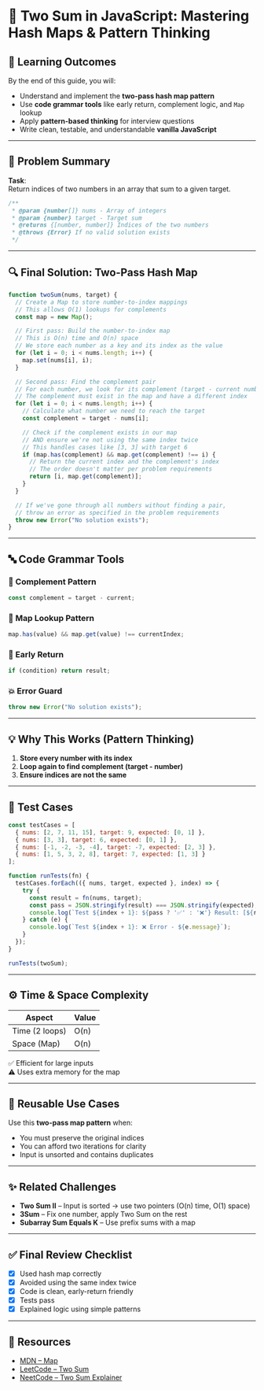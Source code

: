 # 🧠 Two Sum in JavaScript: Mastering Hash Maps & Pattern Thinking

## 🎯 Learning Outcomes

By the end of this guide, you will:

- Understand and implement the **two-pass hash map pattern**
- Use **code grammar tools** like early return, complement logic, and `Map` lookup
- Apply **pattern-based thinking** for interview questions
- Write clean, testable, and understandable **vanilla JavaScript**

---

## 📝 Problem Summary

**Task**:  
Return indices of two numbers in an array that sum to a given target.

```js
/**
 * @param {number[]} nums - Array of integers
 * @param {number} target - Target sum
 * @returns {[number, number]} Indices of the two numbers
 * @throws {Error} If no valid solution exists
 */
```

---

## 🔍 Final Solution: Two-Pass Hash Map

```js
function twoSum(nums, target) {
  // Create a Map to store number-to-index mappings
  // This allows O(1) lookups for complements
  const map = new Map();

  // First pass: Build the number-to-index map
  // This is O(n) time and O(n) space
  // We store each number as a key and its index as the value
  for (let i = 0; i < nums.length; i++) {
    map.set(nums[i], i);
  }

  // Second pass: Find the complement pair
  // For each number, we look for its complement (target - current number)
  // The complement must exist in the map and have a different index
  for (let i = 0; i < nums.length; i++) {
    // Calculate what number we need to reach the target
    const complement = target - nums[i];

    // Check if the complement exists in our map
    // AND ensure we're not using the same index twice
    // This handles cases like [3, 3] with target 6
    if (map.has(complement) && map.get(complement) !== i) {
      // Return the current index and the complement's index
      // The order doesn't matter per problem requirements
      return [i, map.get(complement)];
    }
  }

  // If we've gone through all numbers without finding a pair,
  // throw an error as specified in the problem requirements
  throw new Error("No solution exists");
}
```

---

## 🔤 Code Grammar Tools

### 🧩 Complement Pattern
```js
const complement = target - current;
```

### 🔎 Map Lookup Pattern
```js
map.has(value) && map.get(value) !== currentIndex;
```

### 🚪 Early Return
```js
if (condition) return result;
```

### 💥 Error Guard
```js
throw new Error("No solution exists");
```

---

## 💡 Why This Works (Pattern Thinking)

1. **Store every number with its index**  
2. **Loop again to find complement (target - number)**  
3. **Ensure indices are not the same**

---

## 🧪 Test Cases

```js
const testCases = [
  { nums: [2, 7, 11, 15], target: 9, expected: [0, 1] },
  { nums: [3, 3], target: 6, expected: [0, 1] },
  { nums: [-1, -2, -3, -4], target: -7, expected: [2, 3] },
  { nums: [1, 5, 3, 2, 8], target: 7, expected: [1, 3] }
];

function runTests(fn) {
  testCases.forEach(({ nums, target, expected }, index) => {
    try {
      const result = fn(nums, target);
      const pass = JSON.stringify(result) === JSON.stringify(expected);
      console.log(`Test ${index + 1}: ${pass ? '✅' : '❌'} Result: [${result}]`);
    } catch (e) {
      console.log(`Test ${index + 1}: ❌ Error - ${e.message}`);
    }
  });
}

runTests(twoSum);
```

---

## ⚙️ Time & Space Complexity

| Aspect         | Value    |
|----------------|----------|
| Time (2 loops) | O(n)     |
| Space (Map)    | O(n)     |

✅ Efficient for large inputs  
⚠️ Uses extra memory for the map

---

## 🧠 Reusable Use Cases

Use this **two-pass map pattern** when:

- You must preserve the original indices
- You can afford two iterations for clarity
- Input is unsorted and contains duplicates

---

## ✨ Related Challenges

- **Two Sum II** – Input is sorted → use two pointers (O(n) time, O(1) space)
- **3Sum** – Fix one number, apply Two Sum on the rest
- **Subarray Sum Equals K** – Use prefix sums with a map

---

## ✅ Final Review Checklist

- [x] Used hash map correctly  
- [x] Avoided using the same index twice  
- [x] Code is clean, early-return friendly  
- [x] Tests pass  
- [x] Explained logic using simple patterns  

---

## 🔗 Resources

- [MDN – Map](https://developer.mozilla.org/en-US/docs/Web/JavaScript/Reference/Global_Objects/Map)  
- [LeetCode – Two Sum](https://leetcode.com/problems/two-sum/)  
- [NeetCode – Two Sum Explainer](https://www.youtube.com/watch?v=KLlXCFG5TnA)